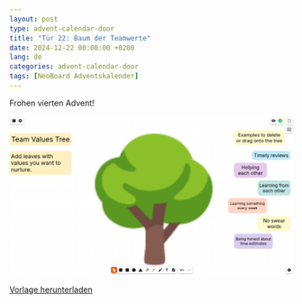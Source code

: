 ```yaml
---
layout: post
type: advent-calendar-door
title: "Tür 22: Baum der Teamwerte"
date: 2024-12-22 00:00:00 +0200
lang: de
categories: advent-calendar-door
tags: [NeoBoard Adventskalender]
---
```


Frohen vierten Advent!

![](./preview.png)

[Vorlage herunterladen](./team-values-tree.nwb)
